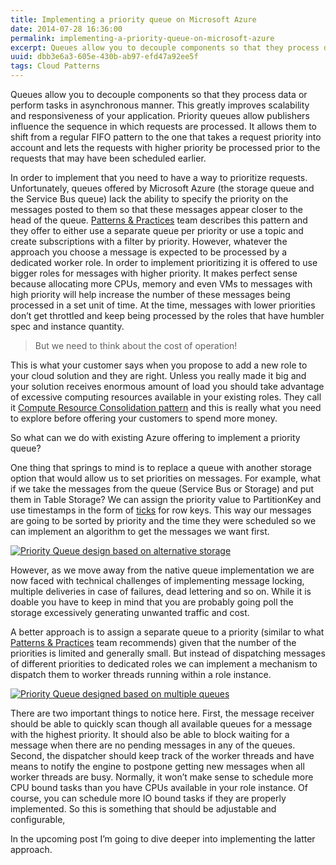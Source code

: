 ```yaml
---
title: Implementing a priority queue on Microsoft Azure
date: 2014-07-28 16:36:00
permalink: implementing-a-priority-queue-on-microsoft-azure
excerpt: Queues allow you to decouple components so that they process data or perform tasks in asynchronous manner. This greatly improves scalability and responsiveness of your application. Priority queues allow publishers influence the sequence in which requests are processed.
uuid: dbb3e6a3-605e-430b-ab97-efd47a92ee5f
tags: Cloud Patterns
---
```


Queues allow you to decouple components so that they process data or perform tasks in asynchronous manner. This greatly improves scalability and responsiveness of your application. Priority queues allow publishers influence the sequence in which requests are processed. It allows them to shift from a regular FIFO pattern to the one that takes a request priority into account and lets the requests with higher priority be processed prior to the requests that may have been scheduled earlier.

In order to implement that you need to have a way to prioritize requests. Unfortunately, queues offered by Microsoft Azure (the storage queue and the Service Bus queue) lack the ability to specify the priority on the messages posted to them so that these messages appear closer to the head of the queue. [Patterns & Practices](http://msdn.microsoft.com/en-us/library/dn589794.aspx) team describes this pattern and they offer to either use a separate queue per priority or use a topic and create subscriptions with a filter by priority. However, whatever the approach you choose a message is expected to be processed by a dedicated worker role. In order to implement prioritizing it is offered to use bigger roles for messages with higher priority. It makes perfect sense because allocating more CPUs, memory and even VMs to messages with high priority will help increase the number of these messages being processed in a set unit of time. At the time, messages with lower priorities don’t get throttled and keep being processed by the roles that have humbler spec and instance quantity.

> But we need to think about the cost of operation!

This is what your customer says when you propose to add a new role to your cloud solution and they are right. Unless you really made it big and your solution receives enormous amount of load you should take advantage of excessive computing resources available in your existing roles. They call it [Compute Resource Consolidation pattern](http://msdn.microsoft.com/en-us/library/dn589778.aspx) and this is really what you need to explore before offering your customers to spend more money.

So what can we do with existing Azure offering to implement a priority queue?

One thing that springs to mind is to replace a queue with another storage option that would allow us to set priorities on messages. For example, what if we take the messages from the queue (Service Bus or Storage) and put them in Table Storage? We can assign the priority value to PartitionKey and use timestamps in the form of [ticks](http://msdn.microsoft.com/en-us/library/system.datetimeoffset.utcticks(v=vs.110).aspx) for row keys. This way our messages are going to be sorted by priority and the time they were scheduled so we can implement an algorithm to get the messages we want first.

[![Priority Queue design based on alternative storage](https://blogcontent.azureedge.net/PriorityQueue_TS_thumb.png "Priority Queue design based on alternative storage")](https://blogcontent.azureedge.net/PriorityQueue_TS.png)

However, as we move away from the native queue implementation we are now faced with technical challenges of implementing message locking, multiple deliveries in case of failures, dead lettering and so on. While it is doable you have to keep in mind that you are probably going poll the storage excessively generating unwanted traffic and cost.

A better approach is to assign a separate queue to a priority (similar to what [Patterns & Practices](http://msdn.microsoft.com/en-us/library/dn589794.aspx) team recommends) given that the number of the priorities is limited and generally small. But instead of dispatching messages of different priorities to dedicated roles we can implement a mechanism to dispatch them to worker threads running within a role instance.

[![Priority Queue designed based on multiple queues](https://blogcontent.azureedge.net/PriorityQueue_MultiQueue_thumb.png "Priority Queue designed based on multiple queues")](https://blogcontent.azureedge.net/PriorityQueue_MultiQueue.png)

There are two important things to notice here. First, the message receiver should be able to quickly scan though all available queues for a message with the highest priority. It should also be able to block waiting for a message when there are no pending messages in any of the queues. Second, the dispatcher should keep track of the worker threads and have means to notify the engine to postpone getting new messages when all worker threads are busy. Normally, it won’t make sense to schedule more CPU bound tasks than you have CPUs available in your role instance. Of course, you can schedule more IO bound tasks if they are properly implemented. So this is something that should be adjustable and configurable,

In the upcoming post I’m going to dive deeper into implementing the latter approach.